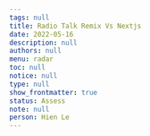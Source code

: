 ```yaml
---
tags: null
title: Radio Talk Remix Vs Nextjs
date: 2022-05-16
description: null
authors: null
menu: radar
toc: null
notice: null
type: null
show_frontmatter: true
status: Assess
note: null
person: Hien Le
---
```


